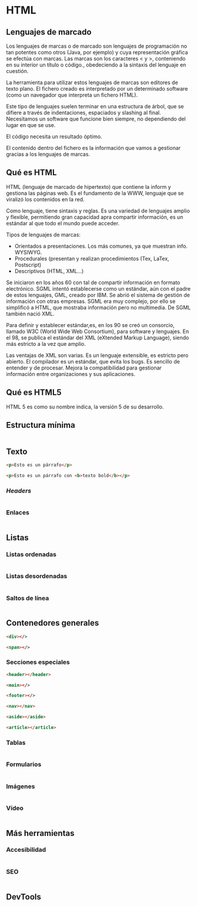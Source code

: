 # HTML

## Lenguajes de marcado

Los lenguajes de marcas o de marcado son lenguajes de programación no tan potentes como otros (Java, por ejemplo) y cuya representación gráfica se efectúa con marcas. Las marcas son los caracteres < y >, conteniendo en su interior un título o código., obedeciendo a la sintaxis del lenguaje en cuestión.

La herramienta para utilizar estos lenguajes de marcas son editores de texto plano. El fichero creado es interpretado por un determinado software (como un navegador que interpreta un fichero HTML).

Este tipo de lenguajes suelen terminar en una estructura de árbol, que se difiere a través de indentaciones, espaciados y slashing al final.
Necesitamos un software que funcione bien siempre, no dependiendo del lugar en que se use.

El código necesita un resultado óptimo.

El contenido dentro del fichero es la información que vamos a gestionar gracias a los lenguajes de marcas.

## Qué es HTML

HTML (lenguaje de marcado de hipertexto) que contiene la inform y gestiona las páginas web. Es el fundamento de la WWW, lenguaje que se viralizó los contenidos en la red.

Como lenguaje, tiene sintaxis y reglas. Es una variedad de lenguajes amplio y flexible, permitiendo gran capacidad apra compartir información, es un estándar al que todo el mundo puede acceder.

Tipos de lenguajes de marcas:

* Orientados a presentaciones. Los más comunes, ya que muestran info. WYSIWYG.
* Procedurales (presentan y realizan procedimientos (Tex, LaTex, Postscript)
* Descriptivos (HTML, XML…)

Se iniciaron en los años 60  con tal de compartir información en formato electrónico. SGML intentó establecerse como un estándar, aún con el padre de estos lenguajes, GML, creado por IBM. Se abrió el sistema de gestión de información con otras empresas. SGML era muy complejo, por ello se simplificó a HTML, que mostraba información pero no multimedia. De SGML también nació XML.

Para definir y establecer estándar,es, en los 90 se creó un consorcio, llamado W3C (World Wide Web Consortium), para software y lenguajes. En el 98, se publica el estándar del XML (eXtended Markup Language), siendo más estricto a la vez que amplio.

Las ventajas de XML son varias. Es un lenguaje extensible, es estricto pero abierto. El compilador es un estándar, que evita los bugs. Es sencillo de entender y de procesar. Mejora la compatibilidad para gestionar información entre organizaciones y sus aplicaciones.

## Qué es HTML5

HTML 5 es como su nombre indica, la versión 5 de su desarrollo.

## Estructura mínima

```html
```

## Texto

```html
<p>Esto es un párrafo</p>
```

```html
<p>Esto es un párrafo con <b>texto bold</b></p>
```

### *Headers*

```html
```

### Enlaces

```html
```

## Listas

### Listas ordenadas

```html
```

### Listas desordenadas

```html
```

### Saltos de línea

```html
```

## Contenedores generales

```html
<div></>
```

```html
<span></>
```

### Secciones especiales

```html
<header></header>
```

```html
<main></>
```

```html
<footer></>
```

```html
<nav></nav>
```

```html
<aside></aside>
```

```html
<article></article>
```

### Tablas

```html
```

### Formularios

```html
```

### Imágenes

```html
```

### Vídeo

```html
```

## Más herramientas

### Accesibilidad

```html
```

### SEO

```html
```

## DevTools


